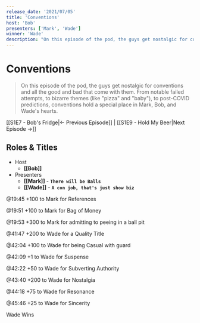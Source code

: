 ```yaml
---
release_date: '2021/07/05'
title: 'Conventions'
host: 'Bob'
presenters: ['Mark', 'Wade']
winner: 'Wade'
description: "On this episode of the pod, the guys get nostalgic for conventions and all the good and bad that come with them. From notable failed attempts, to bizarre themes (like \"pizza\" and \"baby\"), to post-COVID predictions, conventions hold a special place in Mark, Bob, and Wade's hearts."
---
```


# Conventions

> On this episode of the pod, the guys get nostalgic for conventions and all the good and bad that come with them. From notable failed attempts, to bizarre themes (like "pizza" and "baby"), to post-COVID predictions, conventions hold a special place in Mark, Bob, and Wade's hearts.

[[S1E7 - Bob's Fridge|← Previous Episode]] | [[S1E9 - Hold My Beer|Next Episode →]]

## Roles & Titles

- Host
  - **[[Bob]]**
- Presenters
  - **[[Mark]]** - **`There will be Balls`**
  - **[[Wade]]** - **`A con job, that's just show biz`**

@19:45 +100 to Mark for References

@19:51 +100 to Mark for Bag of Money

@19:53 +300 to Mark for admitting to peeing in a ball pit

  

@41:47 +200 to Wade for a Quality Title

@42:04 +100 to Wade for being Casual with guard

@42:09 +1 to Wade for Suspense

@42:22 +50 to Wade for Subverting Authority

@43:40 +200 to Wade for Nostalgia

@44:18 +75 to Wade for Resonance

@45:46 +25 to Wade for Sincerity

  
  

Wade Wins